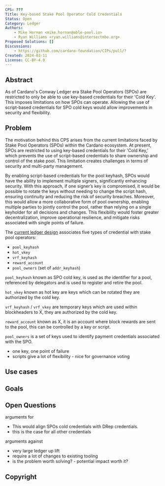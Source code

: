 ```yaml
---
CPS: ???
Title: Key-based Stake Pool Operator Cold Credentials
Status: Open
Category: Ledger
Authors:
    - Mike Hornan <mike.hornan@able-pool.io>
    - Ryan Williams <ryan.williams@intersectmbo.org>
Proposed Solutions: []
Discussions:
    - https://github.com/cardano-foundation/CIPs/pull/?
Created: 2024-03-11
License: CC-BY-4.0
---
```


## Abstract

As of Cardano's Conway Ledger era Stake Pool Operators (SPOs) are restricted to only be able to use key-based credentials for their 'Cold Key'.
This imposes limitations on how SPOs can operate.
Allowing the use of script-based credentials for SPO cold keys would allow improvements in security and flexibility.


## Problem
The motivation behind this CPS arises from the current limitations faced by Stake Pool Operators (SPOs) within the Cardano ecosystem. At present, 
SPOs are restricted to using key-based credentials for their 'Cold Key,' which prevents the use of script-based credentials to share ownership and 
control of the stake pool. This limitation creates challenges in terms of security and multi-party management.

By enabling script-based credentials for the pool keyhash, SPOs would have the ability to implement multiple signers, significantly enhancing security. 
With this approach, if one signer’s key is compromised, it would be possible to rotate the keys without needing to change the script hash, ensuring 
continuity and reducing the risk of security breaches. Moreover, this would allow a more collaborative form of pool ownership, enabling multiple parties 
to jointly control the pool, rather than relying on a single keyholder for all decisions and changes. This flexibility would foster greater decentralization, 
improve operational resilience, and mitigate risks associated with single points of failure.

The [current ledger design](https://github.com/IntersectMBO/cardano-ledger/blob/master/eras/conway/impl/cddl-files/conway.cddl) associates five types of credential with stake pool operators:
- `pool_keyhash`
- `hot_vkey`
- `vrf_keyhash`
- `reward_account`
- `pool_owners` (set of `addr_keyhash`)

`pool_keyhash` known as SPO cold key, is used as *the* identifier for a pool, referenced by delegators and is used to register and retire the pool.

`hot_vkey` known as hot key are keys which can be rotated they are authorized by the cold key.

`vrf_keyhash` / `vrf_vkey` are temporary keys which are used within blockheaders to X, they are authorized by the cold key.

`reward_account` known as X, it is an account where block rewards are sent to the pool, this can be controlled by a key or script.

`pool_owners` is a set of keys used to identify payment credentials associated with the SPO.

- one key, one point of failure
- scripts give a lot of flexibility - nice for governance voting


## Use cases
<!-- A concrete set of examples written from a user's perspective, describing what and why they are trying to do. When they exist, this section should give a sense of the current alternatives and highlight why they are not suitable. -->

## Goals
<!-- A list of goals and non-goals a project is pursuing, ranked by importance. These goals should help understand the design space for the solution and what the underlying project is ultimately trying to achieve.

Goals may also contain requirements for the project. For example, they may include anything from a deadline to a budget (in terms of complexity or time) to security concerns.

Finally, goals may also serve as evaluation metrics to assess how good a proposed solution is. -->

## Open Questions
<!-- A set of questions to which any proposed solution should find an answer. Questions should help guide solutions design by highlighting some foreseen vulnerabilities or design flaws. Solutions in the form of CIP should thereby include these questions as part of their 'Rationale' section and provide an argued answer to each. -->

<!-- OPTIONAL SECTIONS: see CIP-9999 > Specification > CPS > Structure table -->

arguments for
- This would align SPOs cold credentials with DRep credentials.
- this is the case for all other credentials

arguments against
- very large ledger up lift
- require a lot of changes to existing tooling
- is the problem worth solving? - potential impact worth it?

## Copyright
<!-- The CPS must be explicitly licensed under acceptable copyright terms.  Uncomment the one you wish to use (delete the other one) and ensure it matches the License field in the header: -->

<!-- This CPS is licensed under [CC-BY-4.0](https://creativecommons.org/licenses/by/4.0/legalcode). -->
<!-- This CPS is licensed under [Apache-2.0](http://www.apache.org/licenses/LICENSE-2.0). -->

